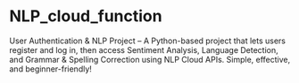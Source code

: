 # NLP_cloud_function
 User Authentication &amp; NLP Project – A Python-based project that lets users register and log in, then access Sentiment Analysis, Language Detection, and Grammar &amp; Spelling Correction using NLP Cloud APIs. Simple, effective, and beginner-friendly! 
